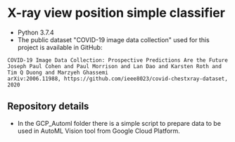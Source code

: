 # X-ray view position simple classifier

- Python 3.7.4
- The public dataset "COVID-19 image data collection" used for this project is available in GitHub:
```
COVID-19 Image Data Collection: Prospective Predictions Are the Future
Joseph Paul Cohen and Paul Morrison and Lan Dao and Karsten Roth and Tim Q Duong and Marzyeh Ghassemi
arXiv:2006.11988, https://github.com/ieee8023/covid-chestxray-dataset, 2020
```
## Repository details

- In the GCP_Automl folder there is a simple script to prepare data to be used in AutoML Vision tool from Google Cloud Platform.
